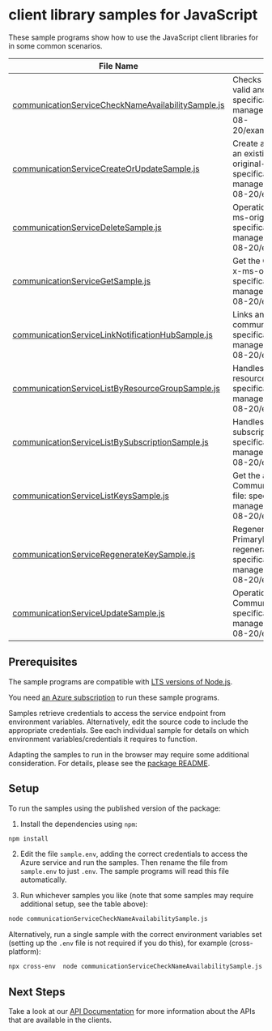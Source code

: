 # client library samples for JavaScript

These sample programs show how to use the JavaScript client libraries for in some common scenarios.

| **File Name**                                                                                         | **Description**                                                                                                                                                                                                                                        |
| ----------------------------------------------------------------------------------------------------- | ------------------------------------------------------------------------------------------------------------------------------------------------------------------------------------------------------------------------------------------------------ |
| [communicationServiceCheckNameAvailabilitySample.js][communicationservicechecknameavailabilitysample] | Checks that the CommunicationService name is valid and is not already in use. x-ms-original-file: specification/communication/resource-manager/Microsoft.Communication/stable/2020-08-20/examples/checkNameAvailabilityAvailable.json                  |
| [communicationServiceCreateOrUpdateSample.js][communicationservicecreateorupdatesample]               | Create a new CommunicationService or update an existing CommunicationService. x-ms-original-file: specification/communication/resource-manager/Microsoft.Communication/stable/2020-08-20/examples/createOrUpdate.json                                  |
| [communicationServiceDeleteSample.js][communicationservicedeletesample]                               | Operation to delete a CommunicationService. x-ms-original-file: specification/communication/resource-manager/Microsoft.Communication/stable/2020-08-20/examples/delete.json                                                                            |
| [communicationServiceGetSample.js][communicationservicegetsample]                                     | Get the CommunicationService and its properties. x-ms-original-file: specification/communication/resource-manager/Microsoft.Communication/stable/2020-08-20/examples/get.json                                                                          |
| [communicationServiceLinkNotificationHubSample.js][communicationservicelinknotificationhubsample]     | Links an Azure Notification Hub to this communication service. x-ms-original-file: specification/communication/resource-manager/Microsoft.Communication/stable/2020-08-20/examples/linkNotificationHub.json                                            |
| [communicationServiceListByResourceGroupSample.js][communicationservicelistbyresourcegroupsample]     | Handles requests to list all resources in a resource group. x-ms-original-file: specification/communication/resource-manager/Microsoft.Communication/stable/2020-08-20/examples/listByResourceGroup.json                                               |
| [communicationServiceListBySubscriptionSample.js][communicationservicelistbysubscriptionsample]       | Handles requests to list all resources in a subscription. x-ms-original-file: specification/communication/resource-manager/Microsoft.Communication/stable/2020-08-20/examples/listBySubscription.json                                                  |
| [communicationServiceListKeysSample.js][communicationservicelistkeyssample]                           | Get the access keys of the CommunicationService resource. x-ms-original-file: specification/communication/resource-manager/Microsoft.Communication/stable/2020-08-20/examples/listKeys.json                                                            |
| [communicationServiceRegenerateKeySample.js][communicationserviceregeneratekeysample]                 | Regenerate CommunicationService access key. PrimaryKey and SecondaryKey cannot be regenerated at the same time. x-ms-original-file: specification/communication/resource-manager/Microsoft.Communication/stable/2020-08-20/examples/regenerateKey.json |
| [communicationServiceUpdateSample.js][communicationserviceupdatesample]                               | Operation to update an existing CommunicationService. x-ms-original-file: specification/communication/resource-manager/Microsoft.Communication/stable/2020-08-20/examples/update.json                                                                  |

## Prerequisites

The sample programs are compatible with [LTS versions of Node.js](https://nodejs.org/about/releases/).

You need [an Azure subscription][freesub] to run these sample programs.

Samples retrieve credentials to access the service endpoint from environment variables. Alternatively, edit the source code to include the appropriate credentials. See each individual sample for details on which environment variables/credentials it requires to function.

Adapting the samples to run in the browser may require some additional consideration. For details, please see the [package README][package].

## Setup

To run the samples using the published version of the package:

1. Install the dependencies using `npm`:

```bash
npm install
```

2. Edit the file `sample.env`, adding the correct credentials to access the Azure service and run the samples. Then rename the file from `sample.env` to just `.env`. The sample programs will read this file automatically.

3. Run whichever samples you like (note that some samples may require additional setup, see the table above):

```bash
node communicationServiceCheckNameAvailabilitySample.js
```

Alternatively, run a single sample with the correct environment variables set (setting up the `.env` file is not required if you do this), for example (cross-platform):

```bash
npx cross-env  node communicationServiceCheckNameAvailabilitySample.js
```

## Next Steps

Take a look at our [API Documentation][apiref] for more information about the APIs that are available in the clients.

[communicationservicechecknameavailabilitysample]: https://github.com/Azure/azure-sdk-for-js/blob/main/sdk/communication/arm-communication/samples/v3/javascript/communicationServiceCheckNameAvailabilitySample.js
[communicationservicecreateorupdatesample]: https://github.com/Azure/azure-sdk-for-js/blob/main/sdk/communication/arm-communication/samples/v3/javascript/communicationServiceCreateOrUpdateSample.js
[communicationservicedeletesample]: https://github.com/Azure/azure-sdk-for-js/blob/main/sdk/communication/arm-communication/samples/v3/javascript/communicationServiceDeleteSample.js
[communicationservicegetsample]: https://github.com/Azure/azure-sdk-for-js/blob/main/sdk/communication/arm-communication/samples/v3/javascript/communicationServiceGetSample.js
[communicationservicelinknotificationhubsample]: https://github.com/Azure/azure-sdk-for-js/blob/main/sdk/communication/arm-communication/samples/v3/javascript/communicationServiceLinkNotificationHubSample.js
[communicationservicelistbyresourcegroupsample]: https://github.com/Azure/azure-sdk-for-js/blob/main/sdk/communication/arm-communication/samples/v3/javascript/communicationServiceListByResourceGroupSample.js
[communicationservicelistbysubscriptionsample]: https://github.com/Azure/azure-sdk-for-js/blob/main/sdk/communication/arm-communication/samples/v3/javascript/communicationServiceListBySubscriptionSample.js
[communicationservicelistkeyssample]: https://github.com/Azure/azure-sdk-for-js/blob/main/sdk/communication/arm-communication/samples/v3/javascript/communicationServiceListKeysSample.js
[communicationserviceregeneratekeysample]: https://github.com/Azure/azure-sdk-for-js/blob/main/sdk/communication/arm-communication/samples/v3/javascript/communicationServiceRegenerateKeySample.js
[communicationserviceupdatesample]: https://github.com/Azure/azure-sdk-for-js/blob/main/sdk/communication/arm-communication/samples/v3/javascript/communicationServiceUpdateSample.js
[apiref]: https://docs.microsoft.com/javascript/api/@azure/arm-communication?view=azure-node-preview
[freesub]: https://azure.microsoft.com/free/
[package]: https://github.com/Azure/azure-sdk-for-js/tree/main/sdk/communication/arm-communication/README.md
